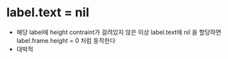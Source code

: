# label.text = nil
- 해당 label에 height contraint가 걸려있지 않은 이상 label.text에 nil 을 할당하면 label.frame.height = 0 처럼 동작한다
- 대박적
